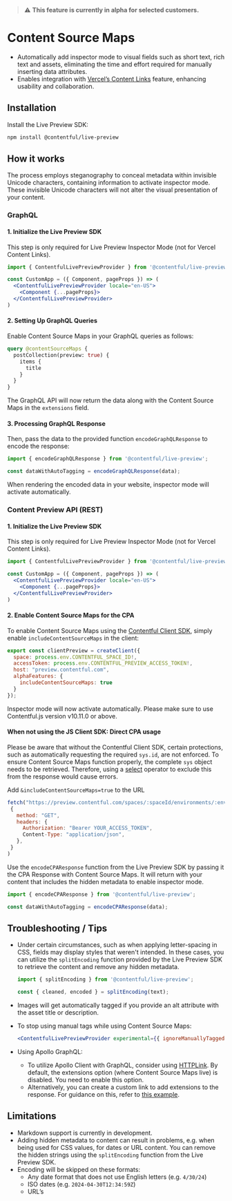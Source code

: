 > ⚠️ **This feature is currently in alpha for selected customers.**

# Content Source Maps

- Automatically add inspector mode to visual fields such as short text, rich text and assets, eliminating the time and effort required for manually inserting data attributes.
- Enables integration with [Vercel’s Content Links](https://vercel.com/docs/workflow-collaboration/edit-mode#content-link) feature, enhancing usability and collaboration.

## Installation

Install the Live Preview SDK:

```bash
npm install @contentful/live-preview
```

## How it works

The process employs steganography to conceal metadata within invisible Unicode characters, containing information to activate inspector mode. These invisible Unicode characters will not alter the visual presentation of your content.

### GraphQL

#### 1. Initialize the Live Preview SDK

This step is only required for Live Preview Inspector Mode (not for Vercel Content Links).

```jsx
import { ContentfulLivePreviewProvider } from '@contentful/live-preview/react';

const CustomApp = ({ Component, pageProps }) => (
  <ContentfulLivePreviewProvider locale="en-US">
    <Component {...pageProps}>
  </ContentfulLivePreviewProvider>
)
```

#### 2. Setting Up GraphQL Queries

Enable Content Source Maps in your GraphQL queries as follows:

```graphql
query @contentSourceMaps {
  postCollection(preview: true) {
    items {
      title
    }
  }
}
```

The GraphQL API will now return the data along with the Content Source Maps in the `extensions` field.

#### 3. Processing GraphQL Response

Then, pass the data to the provided function `encodeGraphQLResponse` to encode the response:

```jsx
import { encodeGraphQLResponse } from '@contentful/live-preview';

const dataWithAutoTagging = encodeGraphQLResponse(data);
```

When rendering the encoded data in your website, inspector mode will activate automatically.

### Content Preview API (REST)

#### 1. Initialize the Live Preview SDK

This step is only required for Live Preview Inspector Mode (not for Vercel Content Links).

```jsx
import { ContentfulLivePreviewProvider } from '@contentful/live-preview/react';

const CustomApp = ({ Component, pageProps }) => (
  <ContentfulLivePreviewProvider locale="en-US">
    <Component {...pageProps}>
  </ContentfulLivePreviewProvider>
)
```

#### 2. Enable Content Source Maps for the CPA

To enable Content Source Maps using the [Contentful Client SDK](https://github.com/contentful/contentful.js), simply enable `includeContentSourceMaps` in the client:

```jsx
export const clientPreview = createClient({
  space: process.env.CONTENTFUL_SPACE_ID!,
  accessToken: process.env.CONTENTFUL_PREVIEW_ACCESS_TOKEN!,
  host: "preview.contentful.com",
  alphaFeatures: {
    includeContentSourceMaps: true
  }
});
```

Inspector mode will now activate automatically. Please make sure to use Contentful.js version v10.11.0 or above.

#### When not using the JS Client SDK: Direct CPA usage

Please be aware that without the Contentful Client SDK, certain protections, such as automatically requesting the required `sys.id`, are not enforced. To ensure Content Source Maps function properly, the complete `sys` object needs to be retrieved. Therefore, using a [select](https://www.contentful.com/developers/docs/references/content-preview-api/#/reference/search-parameters/select-operator) operator to exclude this from the response would cause errors.

Add `&includeContentSourceMaps=true` to the URL

```js
fetch("https://preview.contentful.com/spaces/:spaceId/environments/:envId/entries&includeContentSourceMaps=true",
 {
   method: "GET",
   headers: {
     Authorization: "Bearer YOUR_ACCESS_TOKEN",
     Content-Type: "application/json",
   },
 }
)
```

Use the `encodeCPAResponse` function from the Live Preview SDK by passing it the CPA Response with Content Source Maps. It will return with your content that includes the hidden metadata to enable inspector mode.

```jsx
import { encodeCPAResponse } from '@contentful/live-preview';

const dataWithAutoTagging = encodeCPAResponse(data);
```

## Troubleshooting / Tips

- Under certain circumstances, such as when applying letter-spacing in CSS, fields may display styles that weren't intended. In these cases, you can utilize the `splitEncoding` function provided by the Live Preview SDK to retrieve the content and remove any hidden metadata.

  ```jsx
  import { splitEncoding } from '@contentful/live-preview';

  const { cleaned, encoded } = splitEncoding(text);
  ```

- Images will get automatically tagged if you provide an alt attribute with the asset title or description.

- To stop using manual tags while using Content Source Maps:

  ```jsx
  <ContentfulLivePreviewProvider experimental={{ ignoreManuallyTaggedElements: true }} />
  ```

- Using Apollo GraphQL:
  - To utilize Apollo Client with GraphQL, consider using [HTTPLink](https://www.apollographql.com/docs/react/networking/advanced-http-networking/#constructor-options). By default, the extensions option (where Content Source Maps live) is disabled. You need to enable this option.
  - Alternatively, you can create a custom link to add extensions to the response. For guidance on this, refer to [this example](https://www.apollographql.com/docs/react/networking/advanced-http-networking/#modifying-response-data).

## Limitations

- Markdown support is currently in development.
- Adding hidden metadata to content can result in problems, e.g. when being used for CSS values, for dates or URL content. You can remove the hidden strings using the `splitEncoding` function from the Live Preview SDK.
- Encoding will be skipped on these formats:
  - Any date format that does not use English letters (e.g. `4/30/24`)
  - ISO dates (e.g. `2024-04-30T12:34:59Z`)
  - URL’s
